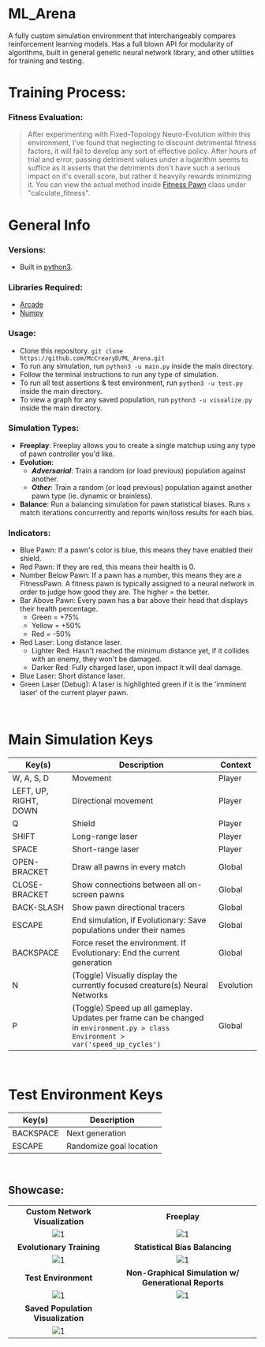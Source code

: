 # ML_Arena
A fully custom simulation environment that interchangeably compares reinforcement learning models. Has a full blown API for modularity of algorithms, built in general genetic neural network library, and other utilities for training and testing.

# Training Process:

### Fitness Evaluation:
> After experimenting with Fixed-Topology Neuro-Evolution within this environment, I've found that neglecting to discount detrimental fitness factors, it will fail to develop any sort of effective policy. After hours of trial and error, passing detriment values under a logarithm seems to suffice as it asserts that the detriments don't have such a serious impact on it's overall score, but rather it heavyily rewards minimizing it. You can view the actual method inside [Fitness Pawn](https://github.com/McCrearyD/ML_Arena/blob/master/actors/pawns/fitness_pawn.py) class under "calculate_fitness".

# General Info

### Versions:
- Built in [python3](https://www.python.org/downloads/).

### Libraries Required:
- [Arcade](http://arcade.academy/)
- [Numpy](http://www.numpy.org/)

### Usage:
- Clone this repository. `git clone https://github.com/McCrearyD/ML_Arena.git`
- To run any simulation, run `python3 -u main.py` inside the main directory.
- Follow the terminal instructions to run any type of simulation.
- To run all test assertions & test environment, run `python3 -u test.py` inside the main directory.
- To view a graph for any saved population, run `python3 -u visualize.py` inside the main directory.

### Simulation Types:
- **Freeplay**: Freeplay allows you to create a single matchup using any type of pawn controller you'd like.
- **Evolution**: 
    - ***Adversarial***: Train a random (or load previous) population against another.
    - ***Other***: Train a random (or load previous) population against another pawn type (ie. dynamic or brainless).
- **Balance**: Run a balancing simulation for pawn statistical biases. Runs `x` match iterations concurrently and reports win/loss results for each bias.

### Indicators:
- Blue Pawn: If a pawn's color is blue, this means they have enabled their shield.
- Red Pawn: If they are red, this means their health is 0.
- Number Below Pawn: If a pawn has a number, this means they are a FitnessPawn. A fitness pawn is typically assigned to a neural network in order to judge how good they are. The higher = the better.
- Bar Above Pawn: Every pawn has a bar above their head that displays their health percentage. 
    - Green = +75%
    - Yellow = +50%
    - Red = -50%
- Red Laser: Long distance laser.
  - Lighter Red: Hasn't reached the minimum distance yet, if it collides with an enemy, they won't be damaged.
  - Darker Red: Fully charged laser, upon impact it will deal damage.
- Blue Laser: Short distance laser.
- Green Laser (Debug): A laser is highlighted green if it is the 'imminent laser' of the current player pawn.

<br>

# Main Simulation Keys
|Key(s)|Description|Context|
|---|---|---|
|W, A, S, D|Movement|Player|
|LEFT, UP, RIGHT, DOWN|Directional movement|Player|
|Q|Shield|Player|
|SHIFT|Long-range laser|Player|
|SPACE|Short-range laser|Player|
|OPEN-BRACKET|Draw all pawns in every match|Global|
|CLOSE-BRACKET|Show connections between all on-screen pawns|Global|
|BACK-SLASH|Show pawn directional tracers|Global|
|ESCAPE|End simulation, if Evolutionary: Save populations under their names|Global|
|BACKSPACE|Force reset the environment. If Evolutionary: End the current generation|Global|
|N|(Toggle) Visually display the currently focused creature(s) Neural Networks|Evolution|
|P|(Toggle) Speed up all gameplay. Updates per frame can be changed in `environment.py > class Environment > var('speed_up_cycles')`|Global|

<br>

# Test Environment Keys
|Key(s)|Description|
|---|---|
|BACKSPACE|Next generation|
|ESCAPE|Randomize goal location|

<br>

## Showcase:

|||
|:-------------------------:|:-------------------------:|
|**Custom Network Visualization**|**Freeplay**|
|<img alt="1" src="https://i.gyazo.com/17d1f8366c614b86c0c5fce5269027b7.png">|<img alt="1" src="https://i.gyazo.com/0baf14ecd33ec3a7668972bf08dd7f24.gif">|
|**Evolutionary Training**|**Statistical Bias Balancing**|
|<img alt="1" src="https://i.gyazo.com/7948da19c26cd46e7455a111098f4259.gif">|<img alt="1" src="https://i.gyazo.com/c40352df2597a940ba28a381384ed303.gif">|
|**Test Environment**|**Non-Graphical Simulation w/ Generational Reports**|
|<img alt="1" src="https://i.gyazo.com/21c3eb000d70a10994b19016745e5595.gif">|<img alt="1" src="https://i.gyazo.com/c4e94273f0df16d01337c6bbabe590d6.gif">
|**Saved Population Visualization**||
|<img alt="1" src="https://i.gyazo.com/dbca70f374a4d88d5a80f88e6c93c78b.gif">||
